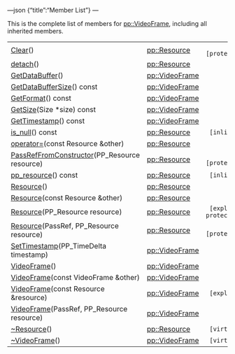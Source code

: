 —json {“title”:“Member List”} —

This is the complete list of members for <a href="/docs/native-client/pepper_beta/cpp/classpp_1_1_video_frame/" class="el">pp::VideoFrame</a>, including all inherited members.

<table><tbody><tr class="odd"><td><a href="/docs/native-client/pepper_beta/cpp/classpp_1_1_resource#ad4016f37d3022863ca0188acb26ac9c4" class="el">Clear</a>()</td><td><a href="/docs/native-client/pepper_beta/cpp/classpp_1_1_resource/" class="el">pp::Resource</a></td><td><code> [protected]</code></td></tr><tr class="even"><td><a href="/docs/native-client/pepper_beta/cpp/classpp_1_1_resource#a81b9246381bdddacca3ac25f6ded2bfd" class="el">detach</a>()</td><td><a href="/docs/native-client/pepper_beta/cpp/classpp_1_1_resource/" class="el">pp::Resource</a></td><td></td></tr><tr class="odd"><td><a href="/docs/native-client/pepper_beta/cpp/classpp_1_1_video_frame#abc019dddc8f073fb5ebb72e51a400f5e" class="el">GetDataBuffer</a>()</td><td><a href="/docs/native-client/pepper_beta/cpp/classpp_1_1_video_frame/" class="el">pp::VideoFrame</a></td><td></td></tr><tr class="even"><td><a href="/docs/native-client/pepper_beta/cpp/classpp_1_1_video_frame#a9e993de4bf5349f3420a9e7dde2dd89f" class="el">GetDataBufferSize</a>() const</td><td><a href="/docs/native-client/pepper_beta/cpp/classpp_1_1_video_frame/" class="el">pp::VideoFrame</a></td><td></td></tr><tr class="odd"><td><a href="/docs/native-client/pepper_beta/cpp/classpp_1_1_video_frame#ad03a1634ce404649f2f484159fd73be8" class="el">GetFormat</a>() const</td><td><a href="/docs/native-client/pepper_beta/cpp/classpp_1_1_video_frame/" class="el">pp::VideoFrame</a></td><td></td></tr><tr class="even"><td><a href="/docs/native-client/pepper_beta/cpp/classpp_1_1_video_frame#a7d4026c03a06f519175406a55d254e60" class="el">GetSize</a>(Size *size) const</td><td><a href="/docs/native-client/pepper_beta/cpp/classpp_1_1_video_frame/" class="el">pp::VideoFrame</a></td><td></td></tr><tr class="odd"><td><a href="/docs/native-client/pepper_beta/cpp/classpp_1_1_video_frame#ab2cfae58a6d08410ca7351bd123a6a66" class="el">GetTimestamp</a>() const</td><td><a href="/docs/native-client/pepper_beta/cpp/classpp_1_1_video_frame/" class="el">pp::VideoFrame</a></td><td></td></tr><tr class="even"><td><a href="/docs/native-client/pepper_beta/cpp/classpp_1_1_resource#a859068e34cdc2dc0b78754c255323aa9" class="el">is_null</a>() const</td><td><a href="/docs/native-client/pepper_beta/cpp/classpp_1_1_resource/" class="el">pp::Resource</a></td><td><code> [inline]</code></td></tr><tr class="odd"><td><a href="/docs/native-client/pepper_beta/cpp/classpp_1_1_resource#aaf808a98bdaa7998d82e19514aa87423" class="el">operator=</a>(const Resource &amp;other)</td><td><a href="/docs/native-client/pepper_beta/cpp/classpp_1_1_resource/" class="el">pp::Resource</a></td><td></td></tr><tr class="even"><td><a href="/docs/native-client/pepper_beta/cpp/classpp_1_1_resource#a3eda014529127a818df8d5bb5ec2fdf0" class="el">PassRefFromConstructor</a>(PP_Resource resource)</td><td><a href="/docs/native-client/pepper_beta/cpp/classpp_1_1_resource/" class="el">pp::Resource</a></td><td><code> [protected]</code></td></tr><tr class="odd"><td><a href="/docs/native-client/pepper_beta/cpp/classpp_1_1_resource#a46a6123de0b007ad3fcb6f666534ccb4" class="el">pp_resource</a>() const</td><td><a href="/docs/native-client/pepper_beta/cpp/classpp_1_1_resource/" class="el">pp::Resource</a></td><td><code> [inline]</code></td></tr><tr class="even"><td><a href="/docs/native-client/pepper_beta/cpp/classpp_1_1_resource#a56679e93a58101c8dce5dc510811a094" class="el">Resource</a>()</td><td><a href="/docs/native-client/pepper_beta/cpp/classpp_1_1_resource/" class="el">pp::Resource</a></td><td></td></tr><tr class="odd"><td><a href="/docs/native-client/pepper_beta/cpp/classpp_1_1_resource#ab0f664099ca06367180f220ea7e0b831" class="el">Resource</a>(const Resource &amp;other)</td><td><a href="/docs/native-client/pepper_beta/cpp/classpp_1_1_resource/" class="el">pp::Resource</a></td><td></td></tr><tr class="even"><td><a href="/docs/native-client/pepper_beta/cpp/classpp_1_1_resource#a555de93fdf4793f7db1183bf71d20580" class="el">Resource</a>(PP_Resource resource)</td><td><a href="/docs/native-client/pepper_beta/cpp/classpp_1_1_resource/" class="el">pp::Resource</a></td><td><code> [explicit, protected]</code></td></tr><tr class="odd"><td><a href="/docs/native-client/pepper_beta/cpp/classpp_1_1_resource#a907d3d6b7e292587c8cb9ff30d0a418d" class="el">Resource</a>(PassRef, PP_Resource resource)</td><td><a href="/docs/native-client/pepper_beta/cpp/classpp_1_1_resource/" class="el">pp::Resource</a></td><td><code> [protected]</code></td></tr><tr class="even"><td><a href="/docs/native-client/pepper_beta/cpp/classpp_1_1_video_frame#a1c77d15f28b8252dd711f2fc39448b41" class="el">SetTimestamp</a>(PP_TimeDelta timestamp)</td><td><a href="/docs/native-client/pepper_beta/cpp/classpp_1_1_video_frame/" class="el">pp::VideoFrame</a></td><td></td></tr><tr class="odd"><td><a href="/docs/native-client/pepper_beta/cpp/classpp_1_1_video_frame#a2875cb170789aa00c3e9d5b3e96daa51" class="el">VideoFrame</a>()</td><td><a href="/docs/native-client/pepper_beta/cpp/classpp_1_1_video_frame/" class="el">pp::VideoFrame</a></td><td></td></tr><tr class="even"><td><a href="/docs/native-client/pepper_beta/cpp/classpp_1_1_video_frame#a00e462115cc543192cf8736373e72d51" class="el">VideoFrame</a>(const VideoFrame &amp;other)</td><td><a href="/docs/native-client/pepper_beta/cpp/classpp_1_1_video_frame/" class="el">pp::VideoFrame</a></td><td></td></tr><tr class="odd"><td><a href="/docs/native-client/pepper_beta/cpp/classpp_1_1_video_frame#aa3f0c75b3e71a5aa450bb59db405d7f2" class="el">VideoFrame</a>(const Resource &amp;resource)</td><td><a href="/docs/native-client/pepper_beta/cpp/classpp_1_1_video_frame/" class="el">pp::VideoFrame</a></td><td><code> [explicit]</code></td></tr><tr class="even"><td><a href="/docs/native-client/pepper_beta/cpp/classpp_1_1_video_frame#a9174464e29af68a4b701469ad3ad8cba" class="el">VideoFrame</a>(PassRef, PP_Resource resource)</td><td><a href="/docs/native-client/pepper_beta/cpp/classpp_1_1_video_frame/" class="el">pp::VideoFrame</a></td><td></td></tr><tr class="odd"><td><a href="/docs/native-client/pepper_beta/cpp/classpp_1_1_resource#a081165265e2bd8217eaa2be2aeeb3aa3" class="el">~Resource</a>()</td><td><a href="/docs/native-client/pepper_beta/cpp/classpp_1_1_resource/" class="el">pp::Resource</a></td><td><code> [virtual]</code></td></tr><tr class="even"><td><a href="/docs/native-client/pepper_beta/cpp/classpp_1_1_video_frame#af4f974572030ac92546b75a93a9e2b09" class="el">~VideoFrame</a>()</td><td><a href="/docs/native-client/pepper_beta/cpp/classpp_1_1_video_frame/" class="el">pp::VideoFrame</a></td><td><code> [virtual]</code></td></tr></tbody></table>
